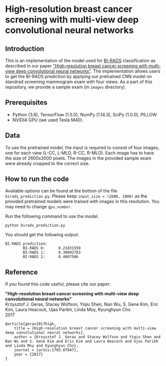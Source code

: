 # High-resolution breast cancer screening with multi-view deep convolutional neural networks
## Introduction
This is an implementation of the model used for [BI-RADS](https://breast-cancer.ca/bi-rads/) classification as described in our paper ["High-resolution breast cancer screening with multi-view deep convolutional neural networks"](https://arxiv.org/abs/1703.07047). The implementation allows users to get the BI-RADS prediction by applying our pretrained CNN model on standrad screening mammogram exam with four views. As a part of this repository, we provide a sample exam (in `images` directory).

## Prerequisites

* Python (3.6), TensorFlow (1.5.0), NumPy (1.14.3), SciPy (1.0.0), PILLOW
* NVIDIA GPU (we used Tesla M40).

## Data

To use the pretrained model, the input is required to consist of four images, one for each view (L-CC, L-MLO, R-CC, R-MLO). Each image has to have the size of 2600x2000 pixels. The images in the provided sample exam were already cropped to the correct size.

## How to run the code
Available options can be found at the bottom of the file `birads_prediction.py`. Please keep `input_size = (2600, 2000)` as the provided pretrained models were trained with images in this resolution. You may need to change `gpu_number`.

Run the following command to use the model.

```
python birads_prediction.py
```

You should get the following output:

```
BI-RADS prediction:
        BI-RADS 0:      0.21831559
        BI-RADS 1:      0.38092783
        BI-RADS 2:      0.4007566
```

## Reference

If you found this code useful, please cite our paper:

**"High-resolution breast cancer screening with multi-view deep convolutional neural networks"**\
Krzysztof J. Geras, Stacey Wolfson, Yiqiu Shen, Nan Wu, S. Gene Kim, Eric Kim, Laura Heacock, Ujas Parikh, Linda Moy, Kyunghyun Cho\
2017

    @article{geras2017high, 
        title = {High-resolution breast cancer screening with multi-view deep convolutional neural networks},
        author = {Krzysztof J. Geras and Stacey Wolfson and Yiqiu Shen and Nan Wu and S. Gene Kim and Eric Kim and Laura Heacock and Ujas Parikh and Linda Moy and Kyunghyun Cho}, 
        journal = {arXiv:1703.07047},
        year = {2017}
    }
